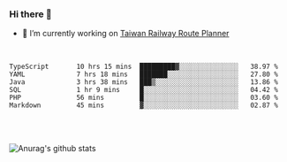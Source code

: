 ### Hi there 👋

- 🔭 I’m currently working on [Taiwan Railway Route Planner](https://github.com/Taiwan-Railway-Route-Planner)

<br/>

<!--START_SECTION:waka-->

```text
TypeScript       10 hrs 15 mins  █████████▓░░░░░░░░░░░░░░░   38.97 %
YAML             7 hrs 18 mins   ███████░░░░░░░░░░░░░░░░░░   27.80 %
Java             3 hrs 38 mins   ███▒░░░░░░░░░░░░░░░░░░░░░   13.86 %
SQL              1 hr 9 mins     █░░░░░░░░░░░░░░░░░░░░░░░░   04.42 %
PHP              56 mins         █░░░░░░░░░░░░░░░░░░░░░░░░   03.60 %
Markdown         45 mins         ▓░░░░░░░░░░░░░░░░░░░░░░░░   02.87 %
```

<!--END_SECTION:waka-->

<br/>
<br/>

![Anurag's github stats](https://github-readme-stats.vercel.app/api?username=DepickereSven&show_icons=true&theme=tokyonight)



<!--
**DepickereSven/DepickereSven** is a ✨ _special_ ✨ repository because its `README.md` (this file) appears on your GitHub profile.

Here are some ideas to get you started:

- 🔭 I’m currently working on ...
- 🌱 I’m currently learning ...
- 👯 I’m looking to collaborate on ...
- 🤔 I’m looking for help with ...
- 💬 Ask me about ...
- 📫 How to reach me: ...
- 😄 Pronouns: ...
- ⚡ Fun fact: ...
-->

